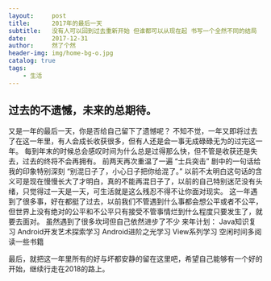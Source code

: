 ```yaml
---
layout:     post
title:      2017年的最后一天
subtitle:   没有人可以回到过去重新开始 但谁都可以从现在起 书写一个全然不同的结局
date:       2017-12-31
author:     然了个然
header-img: img/home-bg-o.jpg
catalog: true
tags:
    - 生活
---
```


## 过去的不遗憾，未来的总期待。
又是一年的最后一天，你是否给自己留下了遗憾呢？ 不知不觉，一年又即将过去了在这一年里，有人会成长收获很多，但有人还是会一事无成碌碌无为的过完这一年。
每到年末的时候总会感叹时间为什么总是过得那么快，但不管是收获还是失去，过去的终将不会再拥有。
前两天再次重温了一遍 “士兵突击” 剧中的一句话给我的印象特别深刻 “别混日子了，小心日子把你给混了。” 以前不太明白这句话的含义可是现在慢慢长大了才明白，真的不能再混日子了，以前的自己特别迷茫没有头绪，只觉得过一天是一天，可生活就是这么残忍不得不让你面对现实。
这一年遇到了很多事，好在都挺了过去，以前我们不管遇到什么事都会想公平或者不公平，但世界上没有绝对的公平和不公平只有接受不管事情烂到什么程度只要发生了，就要去面对。
虽然遇到了很多坎坷但自己依然进步了不少
来年计划：
Java知识复习
Android开发艺术探索学习
Android进阶之光学习
View系列学习
空闲时间多阅读一些书籍

最后，就把这一年里所有的好与坏都安静的留在这里吧，希望自己能够有一个好的开始，继续行走在2018的路上。